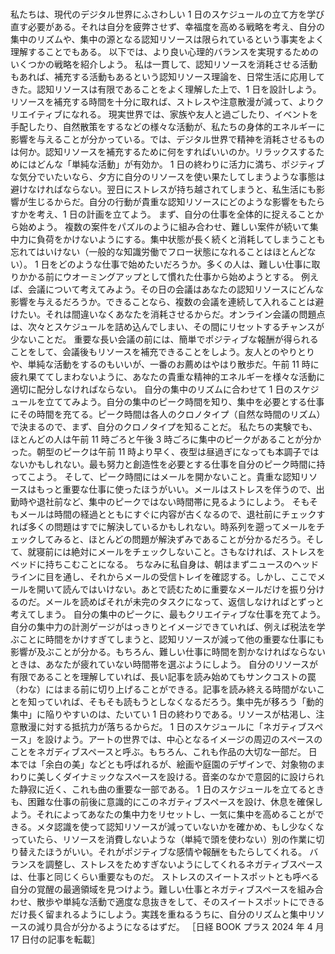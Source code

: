 ###

私たちは、現代のデジタル世界にふさわしい 1 日のスケジュールの立て方を学び直す必要がある。それは自分を疲弊させず、幸福度を高める戦略を考え、自分の集中のリズムや、集中の源となる認知リソースは限られているという事実をよく理解することでもある。
以下では、より良い心理的バランスを実現するためのいくつかの戦略を紹介しよう。
私は一貫して、認知リソースを消耗させる活動もあれば、補充する活動もあるという認知リソース理論を、日常生活に応用してきた。認知リソースは有限であることをよく理解した上で、1 日を設計しよう。リソースを補充する時間を十分に取れば、ストレスや注意散漫が減って、よりクリエイティブになれる。
現実世界では、家族や友人と過ごしたり、イベントを手配したり、自然散策をするなどの様々な活動が、私たちの身体的エネルギーに影響を与えることが分かっている。では、デジタル世界で精神を消耗させるものは何か。認知リソースを補充するために何をすればいいのか。リラックスするためにはどんな「単純な活動」が有効か。
1 日の終わりに活力に満ち、ポジティブな気分でいたいなら、夕方に自分のリソースを使い果たしてしまうような事態は避けなければならない。翌日にストレスが持ち越されてしまうと、私生活にも影響が生じるからだ。自分の行動が貴重な認知リソースにどのような影響をもたらすかを考え、1 日の計画を立てよう。
まず、自分の仕事を全体的に捉えることから始めよう。
複数の案件をパズルのように組み合わせ、難しい案件が続いて集中力に負荷をかけないようにする。集中状態が長く続くと消耗してしまうことも忘れてはいけない（一般的な知識労働でフロー状態になれることはほとんどない）。
1 日をどのような仕事で始めたいだろうか。多くの人は、難しい仕事に取りかかる前にウオーミングアップとして慣れた仕事から始めようとする。
例えば、会議について考えてみよう。その日の会議はあなたの認知リソースにどんな影響を与えるだろうか。できることなら、複数の会議を連続して入れることは避けたい。それは間違いなくあなたを消耗させるからだ。オンライン会議の問題点は、次々とスケジュールを詰め込んでしまい、その間にリセットするチャンスが少ないことだ。
重要な長い会議の前には、簡単でポジティブな報酬が得られることをして、会議後もリソースを補充できることをしよう。友人とのやりとりや、単純な活動をするのもいいが、一番のお薦めはやはり散歩だ。午前 11 時に疲れ果ててしまわないように、あなたの貴重な精神的エネルギーを様々な活動に適切に配分しなければならない。
自分の集中のリズムに合わせて 1 日のスケジュールを立ててみよう。自分の集中のピーク時間を知り、集中を必要とする仕事にその時間を充てる。ピーク時間は各人のクロノタイプ（自然な時間のリズム）で決まるので、まず、自分のクロノタイプを知ることだ。
私たちの実験でも、ほとんどの人は午前 11 時ごろと午後 3 時ごろに集中のピークがあることが分かった。朝型のピークは午前 11 時より早く、夜型は昼過ぎになっても本調子ではないかもしれない。最も努力と創造性を必要とする仕事を自分のピーク時間に持ってこよう。
そして、ピーク時間にはメールを開かないこと。貴重な認知リソースはもっと重要な仕事に使ったほうがいい。メールはストレスを伴うので、出勤時や退社前など、集中のピークではない時間帯に見るようにしよう。
そもそもメールは時間の経過とともにすぐに内容が古くなるので、退社前にチェックすれば多くの問題はすでに解決しているかもしれない。時系列を遡ってメールをチェックしてみると、ほとんどの問題が解決ずみであることが分かるだろう。そして、就寝前には絶対にメールをチェックしないこと。さもなければ、ストレスをベッドに持ちこむことになる。
ちなみに私自身は、朝はまずニュースのヘッドラインに目を通し、それからメールの受信トレイを確認する。しかし、ここでメールを開いて読んではいけない。あとで読むために重要なメールだけを振り分けるのだ。メールを読めばそれが未完のタスクになって、返信しなければとずっと考えてしまう。
自分の集中のピークに、最もクリエイティブな仕事を充てよう。自分の集中力の計測ゲージがはっきりとイメージできていれば、例えば税法を学ぶことに時間をかけすぎてしまうと、認知リソースが減って他の重要な仕事にも影響が及ぶことが分かる。もちろん、難しい仕事に時間を割かなければならないときは、あなたが疲れていない時間帯を選ぶようにしよう。
自分のリソースが有限であることを理解していれば、長い記事を読み始めてもサンクコストの罠（わな）にはまる前に切り上げることができる。記事を読み終える時間がないことを知っていれば、そもそも読もうとしなくなるだろう。集中先が移ろう「動的集中」に陥りやすいのは、たいてい 1 日の終わりである。リソースが枯渇し、注意散漫に対する抵抗力が落ちるからだ。
1 日のスケジュールに「ネガティブスペース」を設けよう。アートの世界では、中心となるイメージの周辺のスペースのことをネガディブスペースと呼ぶ。もちろん、これも作品の大切な一部だ。
日本では「余白の美」などとも呼ばれるが、絵画や庭園のデザインで、対象物のまわりに美しくダイナミックなスペースを設ける。音楽のなかで意図的に設けられた静寂に近く、これも曲の重要な一部である。
1 日のスケジュールを立てるときも、困難な仕事の前後に意識的にこのネガティブスペースを設け、休息を確保しよう。それによってあなたの集中力をリセットし、一気に集中を高めることができる。メタ認識を使って認知リソースが減っていないかを確かめ、もし少なくなっていたら、リソースを消費しないような（単純で頭を使わない）別の作業に切り替えたほうがいい。それがポジティブな感情や報酬をもたらしてくれる。
バランスを調整し、ストレスをためすぎないようにしてくれるネガティブスペースは、仕事と同じくらい重要なものだ。
ストレスのスイートスポットとも呼べる自分の覚醒の最適領域を見つけよう。難しい仕事とネガティブスペースを組み合わせ、散歩や単純な活動で適度な息抜きをして、そのスイートスポットにできるだけ長く留まれるようにしよう。実践を重ねるうちに、自分のリズムと集中リソースの減り具合が分かるようになるはずだ。
［日経 BOOK プラス 2024 年 4 月 17 日付の記事を転載］
